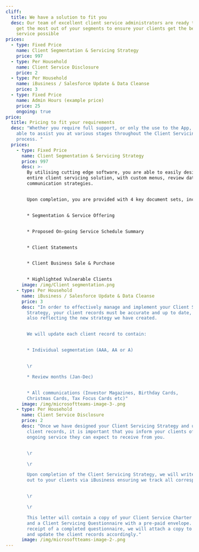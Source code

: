 ```yaml
---
cliff:
  title: We have a solution to fit you
  desc: Our team of excellent client service administrators are ready to help you
    get the most out of your segments to ensure your clients get the best
    service possible
prices:
  - type: Fixed Price
    name: Client Segmentation & Servicing Strategy
    price: 997
  - type: Per Household
    name: Client Service Disclosure
    price: 2
  - type: Per Household
    name: iBusiness / Salesforce Update & Data Cleanse
    price: 3
  - type: Fixed Price
    name: Admin Hours (example price)
    price: 25
    ongoing: true
price:
  title: Pricing to fit your requirements
  desc: "Whether you require full support, or only the use to the App, our team is
    able to assist you at various stages throughout the Client Servicing
    process. "
  prices:
    - type: Fixed Price
      name: Client Segmentation & Servicing Strategy
      price: 997
      desc: >-
        By utilising cutting edge software, you are able to easily design your
        entire client servicing solution, with custom menus, review dates and
        communication strategies.


        Upon completion, you are provided with 4 key document sets, including:


        * Segmentation & Service Offering


        * Proposed On-going Service Schedule Summary


        * Client Statements


        * Client Business Sale & Purchase


        * Highlighted Vulnerable Clients
      image: /img/Client segmentation.png
    - type: Per Household
      name: iBusiness / Salesforce Update & Data Cleanse
      price: 3
      desc: "In order to effectively manage and implement your Client Servicing
        Strategy, your client records must be accurate and up to date, whilst
        also reflecting the new strategy we have created.


        We will update each client record to contain:


        * Individual segmentation (AAA, AA or A)


        \r

        * Review months (Jan-Dec)


        * All communications (Investor Magazines, Birthday Cards,
        Christmas Cards, Tax Focus Cards etc)"
      image: /img/microsoftteams-image-3-.png
    - type: Per Household
      name: Client Service Disclosure
      price: 2
      desc: "Once we have designed your Client Servicing Strategy and updated your
        client records, it is important that you inform your clients of the
        ongoing service they can expect to receive from you.


        \r

        \r

        Upon completion of the Client Servicing Strategy, we will write
        out to your clients via iBusiness ensuring we track all correspondence.


        \r

        \r

        This letter will contain a copy of your Client Service Charter
        and a Client Servicing Questionnaire with a pre-paid envelope. Upon
        receipt of a completed questionnaire, we will attach a copy to iBusiness
        and update the client records accordingly."
      image: /img/microsoftteams-image-2-.png
---
```

